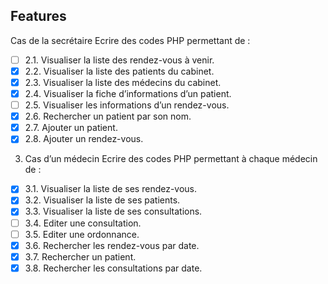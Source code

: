 <!-- Features -->
## Features
Cas de la secrétaire
Ecrire des codes PHP permettant de :
- [ ] 2.1. Visualiser la liste des rendez-vous à venir.
- [x] 2.2. Visualiser la liste des patients du cabinet.
- [x] 2.3. Visualiser la liste des médecins du cabinet.
- [x] 2.4. Visualiser la fiche d’informations d’un patient.
- [ ] 2.5. Visualiser les informations d’un rendez-vous.
- [x] 2.6. Rechercher un patient par son nom.
- [x] 2.7. Ajouter un patient.
- [x] 2.8. Ajouter un rendez-vous.
3. Cas d’un médecin
Ecrire des codes PHP permettant à chaque médecin de :
- [x] 3.1. Visualiser la liste de ses rendez-vous.
- [x] 3.2. Visualiser la liste de ses patients.
- [x] 3.3. Visualiser la liste de ses consultations.
- [ ] 3.4. Editer une consultation.
- [ ] 3.5. Editer une ordonnance.
- [x] 3.6. Rechercher les rendez-vous par date.
- [x] 3.7. Rechercher un patient.
- [x] 3.8. Rechercher les consultations par date.
